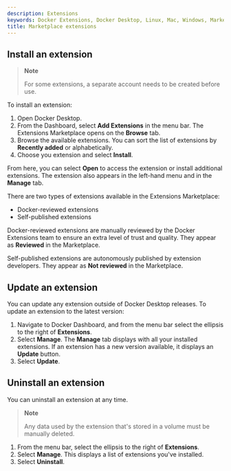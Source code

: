 ```yaml
---
description: Extensions
keywords: Docker Extensions, Docker Desktop, Linux, Mac, Windows, Marketplace
title: Marketplace extensions
---
```


## Install an extension

> **Note**
>
> For some extensions, a separate account needs to be created before use.

To install an extension:

1. Open Docker Desktop.
2. From the Dashboard, select **Add Extensions** in the menu bar.
   The Extensions Marketplace opens on the **Browse** tab.
3. Browse the available extensions.
   You can sort the list of extensions by **Recently added** or alphabetically.
4. Choose you extension and select **Install**.

From here, you can select **Open** to access the extension or install additional extensions. The extension also appears in the left-hand menu and in the **Manage** tab.

There are two types of extensions available in the Extensions Marketplace:
- Docker-reviewed extensions
- Self-published extensions

Docker-reviewed extensions are manually reviewed by the Docker Extensions team to ensure an extra level of trust
and quality. They appear as **Reviewed** in the Marketplace.

Self-published extensions are autonomously published by extension developers. They appear as **Not reviewed** in the Marketplace.

## Update an extension

You can update any extension outside of Docker Desktop releases. To update an extension to the latest version:

1. Navigate to Docker Dashboard, and from the menu bar select the ellipsis to the right of **Extensions**.
2. Select **Manage**.
   The **Manage** tab displays with all your installed extensions. If an extension has a new version available, it displays an **Update** button.
3. Select **Update**.

## Uninstall an extension

You can uninstall an extension at any time.

> **Note**
>
> Any data used by the extension that's stored in a volume must be manually deleted.

1. From the menu bar, select the ellipsis to the right of **Extensions**.
2. Select **Manage**. This displays a list of extensions you've installed.
3. Select **Uninstall**.

